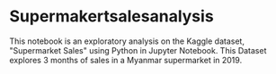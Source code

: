 # Supermakertsalesanalysis
This notebook is an exploratory analysis on the Kaggle dataset, "Supermarket Sales" using Python in Jupyter Notebook. This Dataset explores 3 months of sales in a Myanmar supermarket in 2019.
